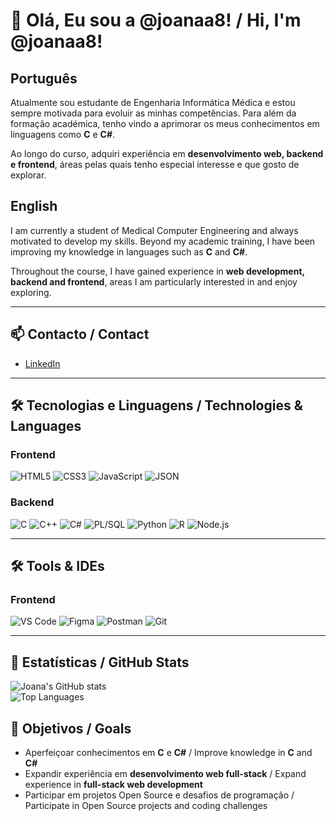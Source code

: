 # 👋 Olá, Eu sou a @joanaa8! / Hi, I'm @joanaa8!

## Português
Atualmente sou estudante de Engenharia Informática Médica e estou sempre motivada para evoluir as minhas competências. Para além da formação académica, tenho vindo a aprimorar os meus conhecimentos em linguagens como **C** e **C#**.  

Ao longo do curso, adquiri experiência em **desenvolvimento web, backend e frontend**, áreas pelas quais tenho especial interesse e que gosto de explorar.  

## English
I am currently a student of Medical Computer Engineering and always motivated to develop my skills. Beyond my academic training, I have been improving my knowledge in languages such as **C** and **C#**.  

Throughout the course, I have gained experience in **web development, backend and frontend**, areas I am particularly interested in and enjoy exploring.  

---

## 📫 Contacto / Contact
- [LinkedIn](https://www.linkedin.com/in/joana-teixeira-225166334)


---

## 🛠 Tecnologias e Linguagens / Technologies & Languages

### Frontend
![HTML5](https://img.shields.io/badge/-HTML5-333?style=flat&logo=html5)
![CSS3](https://img.shields.io/badge/-CSS3-333?style=flat&logo=css3)
![JavaScript](https://img.shields.io/badge/-JavaScript-333?style=flat&logo=javascript)
![JSON](https://img.shields.io/badge/-JSON-333?style=flat)

### Backend
![C](https://img.shields.io/badge/-C-333?style=flat&logo=c)
![C++](https://img.shields.io/badge/-C++-333?style=flat&logo=c%2B%2B)
![C#](https://img.shields.io/badge/-C%23-333?style=flat&logo=c-sharp)
![PL/SQL](https://img.shields.io/badge/-PL%2FSQL-333?style=flat)
![Python](https://img.shields.io/badge/-Python-333?style=flat&logo=python)
![R](https://img.shields.io/badge/-R-333?style=flat&logo=r)
![Node.js](https://img.shields.io/badge/-Node.js-333?style=flat&logo=node.js)

---

## 🛠️ Tools & IDEs

### Frontend
![VS Code](https://img.shields.io/badge/-VS%20Code-333?style=flat&logo=visual-studio-code)
![Figma](https://img.shields.io/badge/-Figma-333?style=flat&logo=figma)
![Postman](https://img.shields.io/badge/-Postman-333?style=flat&logo=postman)
![Git](https://img.shields.io/badge/-Git-333?style=flat&logo=git)


---

## 🚀 Estatísticas / GitHub Stats
![Joana's GitHub stats](https://github-readme-stats.vercel.app/api?username=joanaa8&show_icons=true&theme=radical)  
![Top Languages](https://github-readme-stats.vercel.app/api/top-langs/?username=joanaa8&layout=compact&theme=radical)


## 🎯 Objetivos / Goals
- Aperfeiçoar conhecimentos em **C** e **C#** / Improve knowledge in **C** and **C#**  
- Expandir experiência em **desenvolvimento web full-stack** / Expand experience in **full-stack web development**  
- Participar em projetos Open Source e desafios de programação / Participate in Open Source projects and coding challenges
